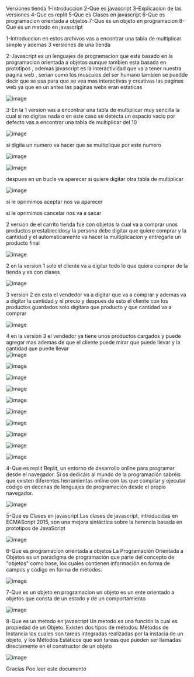 Versiones tienda
1-Introduccion
2-Que es javascript
3-Explicacion de las versiones 
4-Que es replit
5-Que es Clases en javascript
6-Que es programacion orientada a objetos
7-Que es un objeto en programacion
8-Que es un metodo en javascript

1-Introduccion en estos archivos vas a encontrar una tabla de multiplicar simple y ademas 3 versiones de una tienda 


2-Javascript es un lenguajes de programacion que esta basado en la programacion orientada a objetos aunque tambien esta basada en prototipos , ademas javascript es la interactividad que va a tener nuestra pagina web , serian como los musculos del ser humano tambien se puedde decir que se usa para que se vea mas interactivas y creativas las paginas web ya que en un antes las paginas webs eran estaticas

![image](https://user-images.githubusercontent.com/101758506/176754146-314448cd-76f9-4f5d-abf4-4b30c6c59e0c.png)


3-En la 1 version vas a encontrar una tabla de multiplicar muy sencilla la cual si no digitas nada o en este caso se detecta un espacio vacio por defecto vas a encontrar una tabla de multiplicar del 10 

![image](https://user-images.githubusercontent.com/101758506/176818095-59aeb42d-a759-4579-99ba-6b255a8d2439.png)

si digita un numero va hacer que se multiplique por este numero 

![image](https://user-images.githubusercontent.com/101758506/176818192-3a1cc224-3477-4766-b477-4d215a444a20.png)

![image](https://user-images.githubusercontent.com/101758506/176818215-5c79f486-266d-4588-b764-e19743f10f5f.png)

despues en un bucle va aparecer si quiere digitar otra tabla de multiplicar

![image](https://user-images.githubusercontent.com/101758506/176818285-f6ec0ee8-2ba2-45ff-8a64-79d0c09d8cb1.png)

si le oprimimos aceptar nos va aparecer 

si le oprimimos cancelar nos va a sacar

2 version de el carrito tienda fue con objetos la cual va a comprar unos productos prestablecidosy la persona debe digitar que quiere comprar y la cantidad y el automaticamente va hacer la multiplicacion y entregarle un producto final

![image](https://user-images.githubusercontent.com/101758506/176818981-85fe4867-7670-41ff-a91c-7007f696e403.png)

2 en la version 1 solo el cliente va a digitar todo lo que quiera comprar de la tienda y es con clases

![image](https://user-images.githubusercontent.com/101758506/176819285-4097cdee-8065-4dd5-81ca-5b8c25c4bcc5.png)


3 version 2 en esta el vendedor va a digitar que va a comprar y ademas va a digitar la cantidad y el precio y despues de esto el cliente con los productos guardados solo digitara que producto y que cantidad va a comprar

![image](https://user-images.githubusercontent.com/101758506/176819259-870ca357-420b-4e48-befc-afbc516644ae.png)

4 en   la version 3 el vendedor ya tiene unos productos cargados y puede agregar mas ademas de que el cliente puede mirar que puede llevar y la cantidad que puede llevar  
![image](https://user-images.githubusercontent.com/101758506/176819639-7307e9c7-55c8-4694-81f9-5e3584433352.png)

![image](https://user-images.githubusercontent.com/101758506/176819964-d4e3c844-0e4c-49aa-a7c7-26ce8c9b8d19.png)


![image](https://user-images.githubusercontent.com/101758506/176819672-52905622-4638-40e1-b197-20133310048a.png)

![image](https://user-images.githubusercontent.com/101758506/176819704-71d42fe6-242a-4342-984f-98e42e2b06e7.png)

![image](https://user-images.githubusercontent.com/101758506/176819742-b87e4e8d-326a-419b-86c5-7f6b17359774.png)

![image](https://user-images.githubusercontent.com/101758506/176819768-2d221856-67b8-45ab-aaa8-ff626f9a6042.png)

![image](https://user-images.githubusercontent.com/101758506/176820021-75bb5895-6027-48cd-8fdd-f9b12715a687.png)


![image](https://user-images.githubusercontent.com/101758506/176819785-0fb7b4c7-775a-41d5-8da2-1915be5914fa.png)

![image](https://user-images.githubusercontent.com/101758506/176820068-57a4654d-b196-4f70-af94-1664d7cd7aec.png)

![image](https://user-images.githubusercontent.com/101758506/176820161-723e29f6-1383-48b5-9113-6673a98c49ad.png)

4-Que es replit
Replit, un entorno de desarrollo online para programar desde el navegador. Si os dedicáis al mundo de la programación sabréis que existen diferentes herramientas online con las que compilar y ejecutar código en decenas de lenguajes de programación desde el propio navegador.

![image](https://user-images.githubusercontent.com/101758506/176820299-7d82df09-9767-49ed-b39e-fbc15e77ae80.png)

5-Que es Clases en javascript
Las clases de javascript, introducidas en ECMAScript 2015, son una mejora sintáctica sobre la herencia basada en prototipos de JavaScript

![image](https://user-images.githubusercontent.com/101758506/176820418-9f69af5b-47e0-45ad-b2f6-946e9d244dcd.png)


6-Que es programacion orientada a objetos
La Programación Orientada a Objetos es un paradigma de programación que parte del concepto de "objetos" como base, los cuales contienen información en forma de campos y código en forma de métodos.

![image](https://user-images.githubusercontent.com/101758506/176820579-f3c362e6-fb4d-4868-98f8-90abb850d921.png)

7-Que es un objeto en programacion
un objeto es un ente orientado a objetos que consta de un estado y de un comportamiento

![image](https://user-images.githubusercontent.com/101758506/176820728-37e3bbbd-48f6-46f7-ac7d-ce53140a67fb.png)

8-Que es un metodo en javascript
Un metodo es una función la cual es propiedad de un Objeto. Existen dos tipos de métodos: Métodos de Instancia los cuales son tareas integradas realizadas por la instacia de un objeto, y los Métodos Estáticos que son tareas que pueden ser llamadas directamente en el constructor de un objeto


![image](https://user-images.githubusercontent.com/101758506/176820898-7073c3b2-9c17-4c3a-8cbd-d0b92514f4de.png)


Gracias Poe leer este documento





